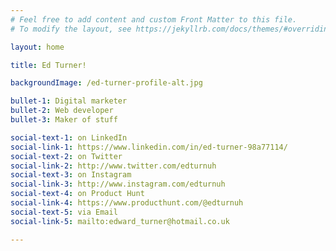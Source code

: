 ```yaml
---
# Feel free to add content and custom Front Matter to this file.
# To modify the layout, see https://jekyllrb.com/docs/themes/#overriding-theme-defaults

layout: home

title: Ed Turner!

backgroundImage: /ed-turner-profile-alt.jpg

bullet-1: Digital marketer
bullet-2: Web developer
bullet-3: Maker of stuff

social-text-1: on LinkedIn
social-link-1: https://www.linkedin.com/in/ed-turner-98a77114/
social-text-2: on Twitter
social-link-2: http://www.twitter.com/edturnuh
social-text-3: on Instagram
social-link-3: http://www.instagram.com/edturnuh
social-text-4: on Product Hunt
social-link-4: https://www.producthunt.com/@edturnuh
social-text-5: via Email
social-link-5: mailto:edward_turner@hotmail.co.uk

---
```

